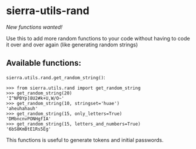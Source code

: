 # sierra-utils-rand

*New functions wanted!*

Use this to add more random functions to your code without having to code it over and over again (like generating random strings)

## Available functions:

`sierra.utils.rand.get_random_string()`:

    
    >>> from sierra.utils.rand import get_random_string
    >>> get_random_string(20)
    'I^NPBYp]8U2#k+U,W/O~'
    >>> get_random_string(10, stringset='huae')
    'aheuhahauh'
    >>> get_random_string(15, only_letters=True)
    'DMbncnvPONHgfIA'
    >>> get_random_string(15, letters_and_numbers=True)
    '6bS8KmBtE1Rs5Eg'
    
This functions is useful to generate tokens and initial passwords.




